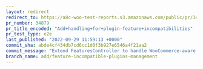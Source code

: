 ```yaml
---
layout: redirect
redirect_to: https://a8c-woo-test-reports.s3.amazonaws.com/public/pr/34879/e2e/index.html
pr_number: 34879
pr_title_encoded: "Add+handling+for+plugin-feature+incompatibilities"
pr_test_type: e2e
last_published: "2022-09-29 11:59:13 +0000"
commit_sha: abde4cf434db7cd6cc1d0f3b927e6546a4f21aa2
commit_message: "Extend FeaturesController to handle WooCommerce-aware plugins"
branch_name: add/feature-incompatible-plugins-management
---
```

